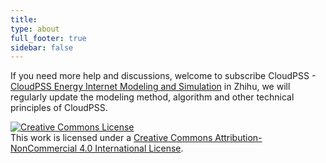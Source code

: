 ```yaml
---
title: 
type: about
full_footer: true
sidebar: false
---
```



If you need more help and discussions, welcome to subscribe CloudPSS - [CloudPSS Energy Internet Modeling and Simulation](https://zhuanlan.zhihu.com/cloudpss) in Zhihu, we will regularly update the modeling method, algorithm and other technical principles of CloudPSS.

<a rel="license" href="http://creativecommons.org/licenses/by-nc/4.0/"><img alt="Creative Commons License" style="border-width:0" src="https://i.creativecommons.org/l/by-nc/4.0/88x31.png" /></a><br />This work is licensed under a <a rel="license" href="http://creativecommons.org/licenses/by-nc/4.0/">Creative Commons Attribution-NonCommercial 4.0 International License</a>.
